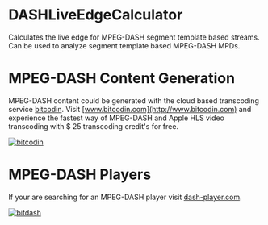 # DASHLiveEdgeCalculator
Calculates the live edge for MPEG-DASH segment template based streams. Can be used to analyze segment template based MPEG-DASH MPDs.

# MPEG-DASH Content Generation
MPEG-DASH content could be generated with the cloud based transcoding service [bitcodin](http://www.bitcodin.com). Visit [www.bitcodin.com](http://www.bitcodin.com) and experience the fastest way of MPEG-DASH and Apple HLS video transcoding with $ 25 transcoding credit's for free.

[![bitcodin](http://www.bitmovin.net/wp-content/uploads/2015/03/General-Try-Now-1024x538.jpg)](http://www.bitcodin.com)

# MPEG-DASH Players
If your are searching for an MPEG-DASH player visit [dash-player.com](http://www.dash-player.com/).

[![bitdash](http://www.dash-player.com/wp-content/uploads/2015/03/Player.gif)](http://www.dash-player.com/)


